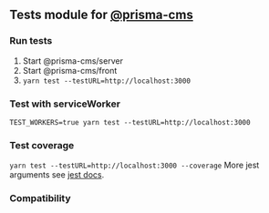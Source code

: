 

## Tests module for [@prisma-cms](https://github.com/prisma-cms/boilerplate)

### Run tests
1. Start @prisma-cms/server
2. Start @prisma-cms/front
3. `yarn test --testURL=http://localhost:3000`

### Test with serviceWorker
`TEST_WORKERS=true yarn test --testURL=http://localhost:3000`

### Test coverage
`yarn test --testURL=http://localhost:3000 --coverage`
More jest arguments see [jest docs](https://jestjs.io/docs/en/cli.html).

### Compatibility
